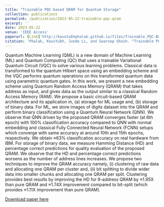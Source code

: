 ```yaml
---
title: "Trainable PQC-based QRAM for Quantum Storage"
collection: publications
permalink: /publication/2023-05-22-trainable-pqc-qram
excerpt: ''
date: 2023-05-22
venue: 'IEEE Access'
paperurl: [Link]'http://koustubhphalak.github.io/files/Trainable_PQC-Based_QRAM_for_Quantum_Storage.pdf'
citation: 'Phalak, Koustubh, Junde Li, and Swaroop Ghosh. "Trainable PQC-based QRAM for Quantum Storage." IEEE Access (2023).'
---
```

Quantum Machine Learning (QML) is a new domain of Machine Learning (ML) and Quantum Computing (QC) that uses a trainable Variational Quantum Circuit (VQC) to solve various learning problems. Classical data is transformed to the quantum Hilbert space using an embedding scheme and the VQC performs quantum operations on this transformed quantum data using parametric quantum gates. In this work, we present a new embedding scheme using Quantum Random Access Memory (QRAM) that takes address as input, and gives data as the output similar to a classical Random Access Memory (RAM). We propose a basic circuit-based QRAM architecture and its application in, (a) storage for ML usage and, (b) storage of binary data. For ML, we store images of digits dataset into the QRAM and perform binary classification using a Quantum Neural Network (QNN). We observe that QNN driven by the proposed QRAM converges faster (at 6th epoch) with 100% classification accuracy compared to QNN with normal embedding and classical Fully Connected Neural Network (FCNN) setups which converge with same accuracy at around 10th and 15th epochs, respectively. We obtain ≈63% classification accuracy on real hardware from IBM. For storage of binary data, we measure Hamming Distance (HD) and percentage correct predictions for quality evaluation of the proposed QRAM. We observe that the HD and percentage correct predictions worsens as the number of address lines increases. We propose two techniques to improve the QRAM accuracy namely, (i) clustering of raw data and allocating one QRAM per cluster and, (ii) bit splitting to divide wider data into smaller chunks and allocating one QRAM per split. Clustering provides best results by improving the HD for 9-address QRAM by ≈1.95X than pure QRAM and ≈1.74X improvement compared to bit-split (which provides ≈1.11X improvement than pure QRAM).

[Download paper here](http://koustubhphalak.github.io/files/Trainable_PQC-Based_QRAM_for_Quantum_Storage.pdf)

<!-- Recommended citation: Phalak, Koustubh, Junde Li, and Swaroop Ghosh. "Trainable PQC-based QRAM for Quantum Storage." IEEE Access (2023). -->